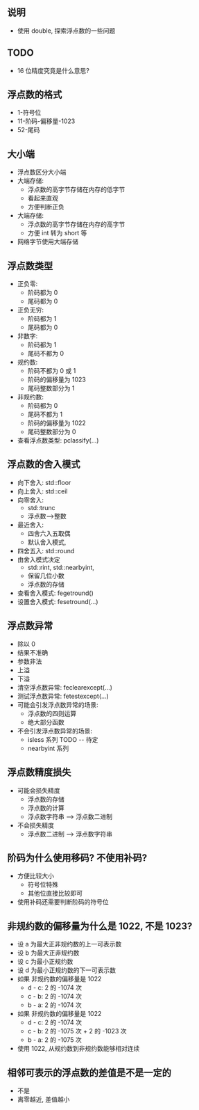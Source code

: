 
## 说明
* 使用 double, 探索浮点数的一些问题

## TODO
* 16 位精度究竟是什么意思?

## 浮点数的格式
* 1-符号位
* 11-阶码-偏移量-1023
* 52-尾码

## 大小端
* 浮点数区分大小端
* 大端存储:
    * 浮点数的高字节存储在内存的低字节
    * 看起来直观
    * 方便判断正负
* 大端存储:
    * 浮点数的高字节存储在内存的高字节
    * 方便 int 转为 short 等
* 网络字节使用大端存储

## 浮点数类型
* 正负零:
    * 阶码都为 0
    * 尾码都为 0
* 正负无穷:
    * 阶码都为 1
    * 尾码都为 0
* 非数字:
    * 阶码都为 1
    * 尾码不都为 0
* 规约数:
    * 阶码不都为 0 或 1
    * 阶码的偏移量为 1023
    * 尾码整数部分为 1
* 非规约数:
    * 阶码都为 0
    * 尾码不都为 1
    * 阶码的偏移量为 1022
    * 尾码整数部分为 0
* 查看浮点数类型: pclassify(...)

## 浮点数的舍入模式
* 向下舍入: std::floor
* 向上舍入: std::ceil
* 向零舍入:
    * std::trunc
    * 浮点数-->整数
* 最近舍入:
    * 四舍六入五取偶
    * 默认舍入模式,
* 四舍五入: std::round
* 由舍入模式决定
    * std::rint, std::nearbyint,
    * 保留几位小数
    * 浮点数的存储
* 查看舍入模式: fegetround()
* 设置舍入模式: fesetround(...)

## 浮点数异常
* 除以 0
* 结果不准确
* 参数非法
* 上溢
* 下溢
* 清空浮点数异常: feclearexcept(...)
* 测试浮点数异常: fetestexcept(...)
* 可能会引发浮点数异常的场景:
    * 浮点数的四则运算
    * 绝大部分函数
* 不会引发浮点数异常的场景:
    * isless 系列 TODO -- 待定
    * nearbyint 系列

## 浮点数精度损失
* 可能会损失精度
    * 浮点数的存储
    * 浮点数的计算
    * 浮点数字符串 --> 浮点数二进制
* 不会损失精度
    * 浮点数二进制 --> 浮点数字符串

## 阶码为什么使用移码? 不使用补码?
* 方便比较大小
    * 符号位特殊
    * 其他位直接比较即可
* 使用补码还需要判断阶码的符号位

## 非规约数的偏移量为什么是 1022, 不是 1023?
* 设 a 为最大正非规约数的上一可表示数
* 设 b 为最大正非规约数
* 设 c 为最小正规约数
* 设 d 为最小正规约数的下一可表示数
* 如果 非规约数的偏移量是 1022
    * d - c: 2 的 -1074 次
    * c - b: 2 的 -1074 次
    * b - a: 2 的 -1074 次
* 如果 非规约数的偏移量是 1022
    * d - c: 2 的 -1074 次
    * c - b: 2 的 -1075 次 + 2 的 -1023 次
    * b - a: 2 的 -1075 次
* 使用 1022, 从规约数到非规约数能够相对连续

## 相邻可表示的浮点数的差值是不是一定的
* 不是
* 离零越近, 差值越小

